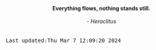
<div align="center"><b><span>Everything flows, nothing stands still.</span></b><br><br><i> - Heraclitus</i></div>
<br><br><kbd>Last updated:Thu Mar  7 12:09:20 2024</kbd>